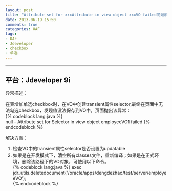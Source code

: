 ```yaml
---
layout: post
title: "Attribute set for xxxAttribute in view object xxxVO failed问题解决"
date: 2013-06-19 15:50
comments: true
categories: OAF
tags: 
- OAF
- Jdeveloper
- checkbox
- 单选
---
```


----
平台：Jdeveloper 9i 
----

异常描述：     

在表增加单选checkbox时，在VO中创建transient属性selector,最终在页面中无法勾选checkbox，发现值没法保存到VO中，页面抛出该异常：  
{% codeblock lang:java %}	
null - Attribute set for Selector in view object employeeVO1 failed
{% endcodeblock %}  

解决方案：    

1. 检查VO中的transient属性selector是否设置为updatable
2. 如果是在开发模式下，清空所有classes文件，重新编译；如果是在正式环境，删除该路径下的VO对象，可使用以下命令。    
{% codeblock lang:java %}
exec jdr_utils.deletedocument('/oracle/apps/dengdezhao/test/server/employeeVO');    
{% endcodeblock %}


